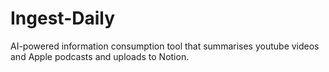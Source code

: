 # Ingest-Daily
AI-powered information consumption tool that summarises youtube videos and Apple podcasts and uploads to Notion.
